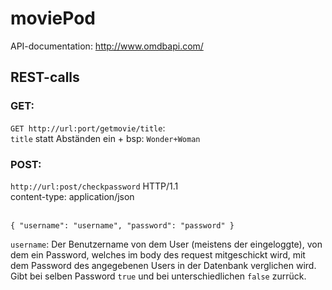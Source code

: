 # moviePod

API-documentation:
http://www.omdbapi.com/

## REST-calls

### GET:

`GET http://url:port/getmovie/title`: <br />
`title` statt Abständen ein + bsp: `Wonder+Woman`

### POST:

`http://url:post/checkpassword` HTTP/1.1 <br />
content-type: application/json <br /> <br />

`{ "username": "username", "password": "password" }` <br />

`username`: Der Benutzername von dem User (meistens der eingeloggte), von dem ein Password, welches im body des request mitgeschickt wird, mit dem Password des angegebenen Users in der Datenbank verglichen wird. <br />
Gibt bei selben Password `true` und bei unterschiedlichen `false` zurrück.
